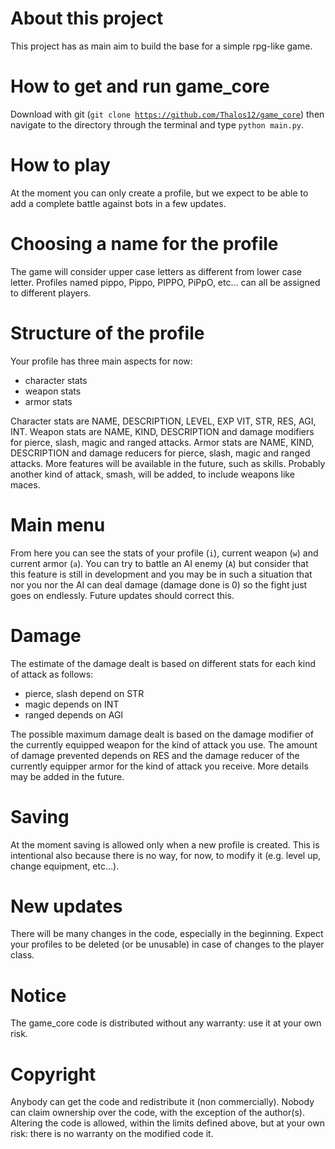 # About this project

This project has as main aim to build the base for a simple rpg-like game.

# How to get and run game_core

Download with git (<code>git clone https://github.com/Thalos12/game_core</code>) then
navigate to the directory through the terminal and type <code>python main.py</code>.

# How to play

At the moment you can only create a profile, but we expect to be able to add a complete
battle against bots in a few updates.

# Choosing a name for the profile

The game will consider upper case letters as different from lower case letter.
Profiles named pippo, Pippo, PIPPO, PiPpO, etc… can all be assigned to different players.

# Structure of the profile

Your profile has three main aspects for now:
<ul>
<li>character stats
<li>weapon stats
<li>armor stats
</ul>
Character stats are NAME, DESCRIPTION, LEVEL, EXP VIT, STR, RES, AGI, INT.
Weapon stats are NAME, KIND, DESCRIPTION and damage modifiers for pierce, slash, magic and
ranged attacks.
Armor stats are NAME, KIND, DESCRIPTION and damage reducers for pierce, slash, magic and
ranged attacks.
More features will be available in the future, such as skills.
Probably another kind of attack, smash, will be added, to include weapons like maces.

# Main menu

From here you can see the stats of your profile (<code>i</code>), current weapon
(<code>w</code>) and current armor (<code>a</code>).
You can try to battle an AI enemy (<code>A</code>) but consider that this feature is still
in development and you may be in such a situation that nor you nor the AI can deal damage
(damage done is 0) so the fight just goes on endlessly. Future updates should correct
this.

# Damage

The estimate of the damage dealt is based on different stats for each kind of attack
as follows:
<ul>
<li>pierce, slash depend on STR
<li>magic depends on INT
<li>ranged depends on AGI
</ul>
The possible maximum damage dealt is based on the damage modifier of the currently
equipped weapon for the kind of attack you use.
The amount of damage prevented depends on RES and the damage reducer of the currently
equipper armor for the kind of attack you receive.
More details may be added in the future.

# Saving

At the moment saving is allowed only when a new profile is created.
This is intentional also because there is no way, for now, to modify it
(e.g. level up, change equipment, etc…).

# New updates

There will be many changes in the code, especially in the beginning.
Expect your profiles to be deleted (or be unusable) in case of changes to the player 
class.

# Notice

The game_core code is distributed without any warranty: use it at your own risk.

# Copyright

Anybody can get the code and redistribute it (non commercially).
Nobody can claim ownership over the code, with the exception of the author(s).
Altering the code is allowed, within the limits defined above, but at your own risk: there
is no warranty on the modified code it.
